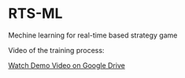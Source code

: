 # RTS-ML
Mechine learning for real-time based strategy game

Video of the training process:

[Watch Demo Video on Google Drive](https://drive.google.com/file/d/1Yf5lgoVALulHBwhA2OpptjJYsGBeNfaD/view?usp=sharing)
